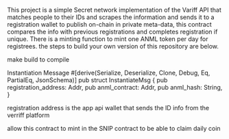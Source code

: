 This project is a simple Secret network implementation of the Variff API that matches people to their IDs and scrapes the information and sends it to a registration wallet to publish on-chain in private meta-data, this contract compares the info with previous registrations and completes registration if unique. There is a minting function to mint one ANML token per day for registrees.
the steps to build your own version of this repository are below.

make build to compile

Instantiation Message
#[derive(Serialize, Deserialize, Clone, Debug, Eq, PartialEq, JsonSchema)]
pub struct InstantiateMsg {
    pub registration_address: Addr,
    pub anml_contract: Addr,
    pub anml_hash: String,
}

registration address is the app api wallet that sends the ID info from the verriff platform

allow this contract to mint in the SNIP contract to be able to claim daily coin
